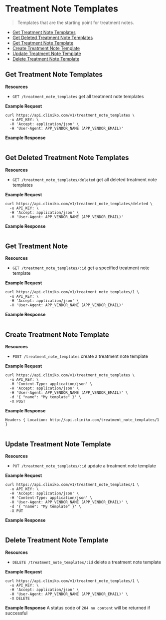 Treatment Note Templates
============
> Templates that are the starting point for treatment notes.

* [Get Treatment Note Templates](#get-treatment-note-templates "This will return all treatment note templates.")
* [Get Deleted Treatment Note Templates](#get-deleted-treatment-note-templates "This will return all deleted treatment note templates.")
* [Get Treatment Note Template](#get-treatment-note-template "This will return a specified treatment note template.")
* [Create Treatment Note Template](#create-treatment-note-template "This will create a treatment note template.")
* [Update Treatment Note Template](#update-treatment-note-template "This will update a treatment note template.")
* [Delete Treatment Note Template](#delete-treatment-note-template "This will delete a treatment note template.")

Get Treatment Note Templates
----------------

**Resources**
* ```GET /treatment_note_templates``` get all treatment note templates


**Example Request**
```shell
curl https://api.cliniko.com/v1/treatment_note_templates \
  -u API_KEY: \
  -H 'Accept: application/json' \
  -H 'User-Agent: APP_VENDOR_NAME (APP_VENDOR_EMAIL)'
```

**Example Response**
```json
```

Get Deleted Treatment Note Templates
----------------

**Resources**
* ```GET /treatment_note_templates/deleted``` get all deleted treatment note templates

**Example Request**
```shell
curl https://api.cliniko.com/v1/treatment_note_templates/deleted \
  -u API_KEY: \
  -H 'Accept: application/json' \
  -H 'User-Agent: APP_VENDOR_NAME (APP_VENDOR_EMAIL)'
```

**Example Response**
```json
```

Get Treatment Note
------------

**Resources**
* ```GET /treatment_note_templates/:id``` get a specified treatment note template

**Example Request**
```shell
curl https://api.cliniko.com/v1/treatment_note_templates/1 \
  -u API_KEY: \
  -H 'Accept: application/json' \
  -H 'User-Agent: APP_VENDOR_NAME (APP_VENDOR_EMAIL)'
```

**Example Response**
```json
```

Create Treatment Note Template
----------------
**Resources**
* ```POST /treatment_note_templates``` create a treatment note template

**Example Request**
```shell
curl https://api.cliniko.com/v1/treatment_note_templates \
  -u API_KEY: \
  -H 'Content-Type: application/json' \
  -H 'Accept: application/json' \
  -H 'User-Agent: APP_VENDOR_NAME (APP_VENDOR_EMAIL)' \
  -d '{ "name": "My template" }' \
  -X POST
```
**Example Response**
```
Headers { Location: http://api.cliniko.com/treatment_note_templates/1 }
```
```json
```

Update Treatment Note Template
----------------
**Resources**
* ```PUT /treatment_note_templates/:id``` update a treatment note template

**Example Request**
```shell
curl https://api.cliniko.com/v1/treatment_note_templates/1 \
  -u API_KEY: \
  -H 'Accept: application/json' \
  -H 'Content-Type: application/json' \
  -H 'User-Agent: APP_VENDOR_NAME (APP_VENDOR_EMAIL)' \
  -d '{ "name": "My template" }' \
  -X PUT
```
**Example Response**
```json
```

Delete Treatment Note Template
----------------
**Resources**
* ```DELETE /treatment_note_templates/:id``` delete a treatment note template

**Example Request**
```shell
curl https://api.cliniko.com/v1/treatment_note_templates/1 \
  -u API_KEY: \
  -H 'Accept: application/json' \
  -H 'User-Agent: APP_VENDOR_NAME (APP_VENDOR_EMAIL)' \
  -X DELETE
```
**Example Response**
A status code of `204 no content` will be returned if successful

